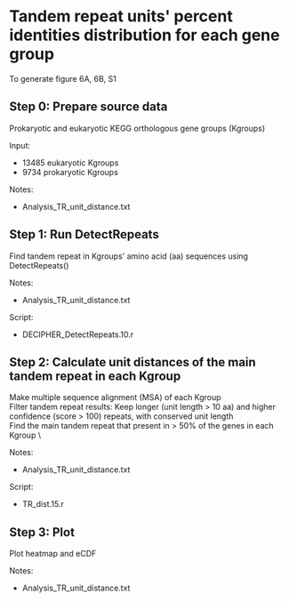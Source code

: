 # Tandem repeat units' percent identities distribution for each gene group
To generate figure 6A, 6B, S1

Step 0: Prepare source data
---
Prokaryotic and eukaryotic KEGG orthologous gene groups (Kgroups)

Input:
 - 13485 eukaryotic Kgroups
 - 9734 prokaryotic Kgroups

Notes:
 - Analysis_TR_unit_distance.txt


Step 1: Run DetectRepeats
---
Find tandem repeat in Kgroups' amino acid (aa) sequences using DetectRepeats()

Notes:
 - Analysis_TR_unit_distance.txt

Script:
 - DECIPHER_DetectRepeats.10.r

	 
Step 2: Calculate unit distances of the main tandem repeat in each Kgroup
---
Make multiple sequence alignment (MSA) of each Kgroup \
Filter tandem repeat results: Keep longer (unit length > 10 aa) and higher confidence (score > 100) repeats, with conserved unit length \
Find the main tandem repeat that present in > 50% of the genes in each Kgroup \

Notes:
 - Analysis_TR_unit_distance.txt

Script:
 - TR_dist.15.r


Step 3: Plot
---
Plot heatmap and eCDF

Notes:
 - Analysis_TR_unit_distance.txt